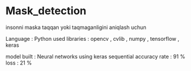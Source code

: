 # Mask_detection
insonni maska taqqan yoki taqmaganligini aniqlash uchun 

Language : Python
used libraries : opencv , cvlib , numpy , tensorflow , keras

model built : Neural networks using keras sequential
accuracy rate  : 91 % 
loss : 21 % 

